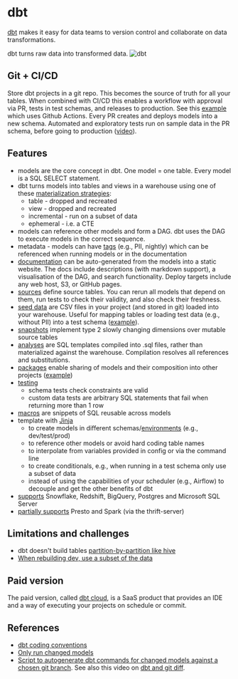 
# dbt
[dbt](http://getdbt.com/) makes it easy for data teams to version control and collaborate on data transformations.

dbt turns raw data into transformed data. 
![dbt](https://d33wubrfki0l68.cloudfront.net/18774f02c29380c2ca7ed0a6fe06e55f275bf745/a5007/ui/img/svg/product.svg)

## Git + CI/CD 
Store dbt projects in a git repo. This becomes the source of truth for all your tables. When combined with CI/CD this enables a workflow with approval via PR, tests in test schemas, and releases to production. See this [example](https://github.com/randypitcherii/cloud_cost_monitoring) which uses Github Actions. Every PR creates and deploys models into a new schema. Automated and exploratory tests run on sample data in the PR schema, before going to production ([video](https://www.youtube.com/watch?v=snp2hxxWgqk)).

## Features
* models are the core concept in dbt. One model = one table. Every model is a SQL SELECT statement.
* dbt turns models into tables and views in a warehouse using one of these [materialization strategies](https://docs.getdbt.com/docs/building-a-dbt-project/building-models/materializations):
  * table - dropped and recreated
  * view - dropped and recreated
  * incremental - run on a subset of data
  * ephemeral - i.e. a CTE
* models can reference other models and form a DAG. dbt uses the DAG to execute models in the correct sequence.
* metadata - models can have [tags](https://docs.getdbt.com/docs/building-a-dbt-project/building-models/tags/) (e.g., PII, nightly) which can be referenced when running models or in the documentation 
* [documentation](https://blog.getdbt.com/using-dbt-docs/) can be auto-generated from the models into a static website. The docs include descriptions (with markdown support), a visualisation of the DAG, and search functionality. Deploy targets include any web host, S3, or GitHub pages.
* [sources](https://docs.getdbt.com/docs/building-a-dbt-project/using-sources) define source tables. You can rerun all models that depend on them, run tests to check their validity, and also check their freshness.
* [seed data](https://docs.getdbt.com/docs/building-a-dbt-project/seeds) are CSV files in your project (and stored in git) loaded into your warehouse. Useful for mapping tables or loading test data (e.g., without PII) into a test schema ([example](https://github.com/stkbailey/fivethirtyeight-dbt-data)).
* [snapshots](https://docs.getdbt.com/docs/building-a-dbt-project/snapshots) implement type 2 slowly changing dimensions over mutable source tables
* [analyses](https://docs.getdbt.com/docs/building-a-dbt-project/analyses) are SQL templates compiled into .sql files, rather than materialized against the warehouse. Compilation resolves all references and substitutions.
* [packages](https://docs.getdbt.com/docs/guides/building-packages) enable sharing of models and their composition into other projects ([example](https://github.com/stkbailey/fivethirtyeight-dbt-data))
* [testing](https://docs.getdbt.com/docs/building-a-dbt-project/testing-and-documentation/testing/)
  * schema tests check constraints are valid
  * custom data tests are arbitrary SQL statements that fail when returning more than 1 row
* [macros](https://docs.getdbt.com/docs/writing-code-in-dbt/macros) are snippets of SQL reusable across models
* template with [Jinja](https://docs.getdbt.com/docs/writing-code-in-dbt/getting-started-with-jinja)
  * to create models in different schemas/[environments](https://docs.getdbt.com/docs/guides/managing-environments) (e.g., dev/test/prod)
  * to reference other models or avoid hard coding table names
  * to interpolate from variables provided in config or via the command line
  * to create conditionals, e.g., when running in a test schema only use a subset of data   
  * instead of using the capabilities of your scheduler (e.g., Airflow) to decouple and get the other benefits of dbt
* [supports](https://docs.getdbt.com/docs/supported-databases) Snowflake, Redshift, BigQuery, Postgres and Microsoft SQL Server
* [partially supports](https://docs.getdbt.com/docs/supported-databases) Presto and Spark (via the thrift-server)

## Limitations and challenges
* dbt doesn't build tables [partition-by-partition like hive](https://discourse.getdbt.com/t/on-the-limits-of-incrementality/303/6)
* [When rebuilding dev, use a subset of the data](https://discourse.getdbt.com/t/how-we-treat-big-data-models-in-our-dbt-setup/704/2)


## Paid version
The paid version, called [dbt cloud](https://docs.getdbt.com/docs/dbt-cloud/cloud-overview/), is a SaaS product that provides an IDE and a way of executing your projects on schedule or commit.

## References
* [dbt coding conventions](https://github.com/fishtown-analytics/corp/blob/master/dbt_coding_conventions.md)
* [Only run changed models](https://discourse.getdbt.com/t/tips-and-tricks-about-working-with-dbt/287/2)
* [Script to autogenerate dbt commands for changed models against a chosen git branch](https://gist.github.com/jtalmi/c6265c8a17120cfb150c97512cb68aa6). See also this video on [dbt and git diff](https://www.youtube.com/watch?v=m-QlIVss0UA).